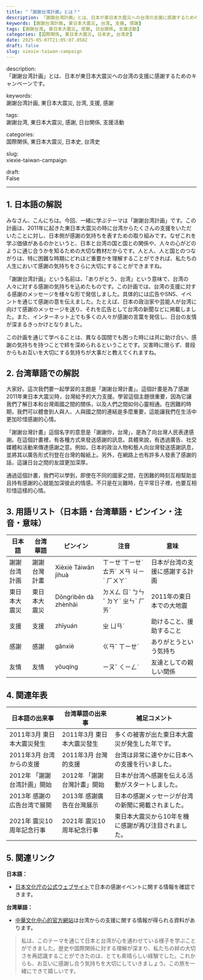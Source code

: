 ```yaml
---
title: "「謝謝台湾計画」とは？"
description: 「謝謝台湾計画」とは、日本が東日本大震災への台湾の支援に感謝するためのキャンペーンです。
keywords: [謝謝台湾計画, 東日本大震災, 台湾, 支援, 感謝]
tags: [謝謝台湾, 東日本大震災, 感謝, 日台関係, 支援活動]
categories: [国際関係, 東日本大震災, 日本史, 台湾史]
date: 2025-05-07T21:05:07.858Z
draft: false
slug: xiexie-taiwan-campaign
---
```


description:  
「謝謝台湾計画」とは、日本が東日本大震災への台湾の支援に感謝するためのキャンペーンです。

keywords:  
謝謝台湾計画, 東日本大震災, 台湾, 支援, 感謝

tags:  
謝謝台湾, 東日本大震災, 感謝, 日台関係, 支援活動

categories:  
国際関係, 東日本大震災, 日本史, 台湾史

slug:  
xiexie-taiwan-campaign

draft:  
False

---

## 1. 日本語の解説

みなさん、こんにちは。今回、一緒に学ぶテーマは「謝謝台湾計画」です。この計画は、2011年に起きた東日本大震災の時に台湾からたくさんの支援をいただいたことに対し、日本側が感謝の気持ちを表すための取り組みです。なぜこれを学ぶ価値があるのかというと、日本と台湾の国と国との関係や、人々の心がどのように通じ合うかを知るための大切な教材だからです。人と人、人と国とのつながりは、特に困難な時期にどれほど重要かを理解することができれば、私たちの人生において感謝の気持ちをさらに大切にすることができますね。

「謝謝台湾計画」という名前は、「ありがとう、台湾」という意味で、台湾の人々に対する感謝の気持ちを込めたものです。この計画では、台湾の支援に対する感謝のメッセージを様々な形で発信しました。具体的には広告やSNS、イベントを通じて感謝の意を伝えました。たとえば、日本の政治家や芸能人が台湾に向けて感謝のメッセージを送り、それを広告として台湾の新聞などに掲載しました。また、インターネット上でも多くの人々が感謝の言葉を発信し、日台の友情が深まるきっかけとなりました。

この計画を通じて学べることは、異なる国間でも困った時には共に助け合い、感謝の気持ちを持つことで絆を深められるということです。災害時に限らず、普段からもお互いを大切にする気持ちが大事だと教えてくれますね。

## 2. 台湾華語での解説

大家好。這次我們要一起學習的主題是「謝謝台灣計畫」。這個計畫是為了感謝2011年東日本大震災時，台灣給予的大力支援。學習這個主題很重要，因為它讓我們了解日本和台灣兩國之間的關係，以及人們之間如何心靈相通。在困難的時期，我們可以體會到人與人、人與國之間的連結是多麼重要，這能讓我們在生活中更加珍惜感謝的心情。

「謝謝台灣計畫」這個名字的意思是「謝謝你，台灣」，是為了向台灣人民表達感謝。在這個計畫裡，有各種方式來發送感謝的訊息。具體來說，有透過廣告、社交媒體和活動來傳達感謝之意。例如，日本的政治人物和藝人向台灣發送感謝訊息，並將其以廣告形式刊登在台灣的報紙上。另外，在網路上也有許多人發表了感謝的話，這讓日台之間的友誼更加深厚。

通過這個計畫，我們可以學到，即使在不同的國家之間，在困難的時刻互相幫助並且持有感謝的心就能加深彼此的情感。不只是在災難時，在平常日子裡，也要互相珍惜這樣的心情。

## 3. 用語リスト（日本語・台湾華語・ピンイン・注音・意味）

| 日本語        | 台湾華語      | ピンイン       | 注音        | 意味                           |
|------------|-----------|-----------|-----------|------------------------------|
| 謝謝台湾計画   | 謝謝台灣計畫   | Xièxiè Táiwān jìhuà | ㄒㄧㄝˋㄒㄧㄝˋ ㄊㄞˊ ㄨㄢ ㄐㄧˋ ㄏㄨㄚˋ | 日本が台湾の支援に感謝する計画     |
| 東日本大震災   | 東日本大震災   | Dōngrìběn dà zhènhài  | ㄉㄨㄥ ㄖˋ ㄅㄣˇ ㄉㄚˋ ㄓㄣˋ ㄏㄞˋ | 2011年の東日本での大地震           |
| 支援         | 支援       | zhīyuán   | ㄓ ㄩㄢˊ   | 助けること、援助すること               |
| 感謝         | 感謝       | gǎnxiè    | ㄍㄢˇ ㄒㄧㄝˋ | ありがとうという気持ち                  |
| 友情         | 友情       | yǒuqíng   | ㄧㄡˇ ㄑㄧㄥˊ | 友達としての親しい関係               |

## 4. 関連年表

| 日本語の出来事                     | 台湾華語の出来事                   | 補足コメント                                   |
|------------------------------|-------------------------------|----------------------------------------|
| 2011年3月 東日本大震災発生          | 2011年3月 東日本大震災發生         | 多くの被害が出た東日本大震災が発生した年です。         |
| 2011年3月 台湾からの支援            | 2011年3月 台灣的支援               | 台湾は非常に速やかに日本への支援を行いました。         |
| 2012年 「謝謝台湾計画」開始          | 2012年 「謝謝台灣計畫」開始         | 日本が台湾へ感謝を伝える活動がスタートしました。        |
| 2013年 感謝の広告台湾で展開         | 2013年 感謝廣告在台灣展示          | 日本の感謝メッセージが台湾の新聞に掲載されました。       |
| 2021年 震災10周年記念行事           | 2021年 震災10周年紀念行事         | 東日本大震災から10年を機に感謝が再び注目されました。      |

## 5. 関連リンク

**日本語：**
- [日本文化庁の公式ウェブサイト](https://www.bunka.go.jp/pr/publish/bunkachou_geppou/2021_04/series_11/series_11.html)で日本の感謝イベントに関する情報を確認できます。

**台湾華語：**
- [中華文化中心的官方網站](https://www.ocac.gov.tw/ocac/list/CNEN/1)は台湾からの支援に関する情報が得られる資料があります。

> 私は、このテーマを通じて日本と台湾が心を通わせている様子を学ぶことができました。歴史や国際関係に対する理解が深まり、私たちの絆の大切さを再認識することができたのは、とても素晴らしい経験でした。これからも、お互いに感謝し合う気持ちを大切にしていきましょう。この旅を一緒にできて嬉しいです。